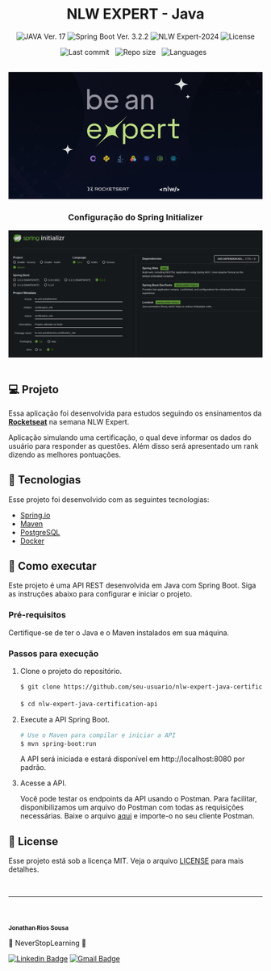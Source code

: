 <h1 align="center">NLW EXPERT - Java</h1>

<p align="center">
  <img 
    src="https://img.shields.io/badge/Java-17-blue" 
    alt="JAVA Ver. 17"
  />
  <img 
    src="https://img.shields.io/badge/Spring Boot-3.2.2-blue"
    alt="Spring Boot Ver. 3.2.2" 
  />
  <img
    src="https://img.shields.io/badge/NLW Expert-2024-green" 
    alt="NLW Expert-2024"
  />
  <img 
    alt="License"
    src="https://img.shields.io/static/v1?label=license&message=MIT&color=E51C44&labelColor=0A1033"
  />
</p>

<div align="center">

![Last commit](https://img.shields.io/github/last-commit/Jonathan-Rios/nlw-expert-java-certification-api?color=4DA1CD 'Last commit') &nbsp;
![Repo size](https://img.shields.io/github/repo-size/Jonathan-Rios/nlw-expert-java-certification-api?color=4DA1CD 'Repo size') &nbsp;
![Languages](https://img.shields.io/github/languages/count/Jonathan-Rios/nlw-expert-java-certification-api?color=4DA1CD 'Languages') &nbsp;

</div>

<br>

<div align="center">
  <img src=".github/project-preview.png?style=flat" alt="Cover" />
</div>


<h3 align="center">Configuração do Spring Initializer</h3>

<div align="center">
  <img src=".github/spring-initializer.png?style=flat" />
</div>


<br>

## 💻 Projeto
Essa aplicação foi desenvolvida para estudos seguindo os ensinamentos da **[Rocketseat](https://www.rocketseat.com.br/)** na semana NLW Expert.

Aplicação simulando uma certificação, o qual deve informar os dados do usuário para responder as questões. Além disso será apresentado um rank dizendo as melhores pontuações.

## 🧪 Tecnologias

Esse projeto foi desenvolvido com as seguintes tecnologias:
 
- [Spring.io](https://start.spring.io/)
- [Maven](https://maven.apache.org/)
- [PostgreSQL](https://www.postgresql.org/)
- [Docker](https://www.docker.com/)

## 🚀 Como executar

Este projeto é uma API REST desenvolvida em Java com Spring Boot. Siga as instruções abaixo para configurar e iniciar o projeto.

### Pré-requisitos
Certifique-se de ter o Java e o Maven instalados em sua máquina.

### Passos para execução

1. Clone o projeto do repositório.

    ```bash
    $ git clone https://github.com/seu-usuario/nlw-expert-java-certification-api.git

    $ cd nlw-expert-java-certification-api
    ```

2. Execute a API Spring Boot.

    ```bash
    # Use o Maven para compilar e iniciar a API
    $ mvn spring-boot:run
    ```

   A API será iniciada e estará disponível em http://localhost:8080 por padrão.

3. Acesse a API.

    Você pode testar os endpoints da API usando o Postman. Para facilitar, disponibilizamos um arquivo do Postman com todas as requisições necessárias. 
    Baixe o arquivo [aqui](./postman-collection.json) e importe-o no seu cliente Postman.
  
## 📝 License

Esse projeto está sob a licença MIT. Veja o arquivo [LICENSE](./LICENSE.md) para mais detalhes.

<br />


---
<br />

<a href="https://github.com/Jonathan-Rios">
 <img src="https://github.com/Jonathan-Rios.png" width="100px;" alt="" />
 <br />
 <sub><b>Jonathan Rios Sousa</b></sub></a>

💠 NeverStopLearning 💠

[![Linkedin Badge](https://img.shields.io/badge/-Jonathan-blue?style=flat-square&logo=Linkedin&logoColor=white&link=https://www.linkedin.com/in/jonathan-rios-sousa-19b3431b6/)](https://www.linkedin.com/in/jonathan-rios-sousa-19b3431b6/)
[![Gmail Badge](https://img.shields.io/badge/-jonathan.riosousa@gmail.com-c14438?style=flat-square&logo=Gmail&logoColor=white&link=mailto:jonathan.riosousa@gmail.com)](mailto:jonathan.riosousa@gmail.com)